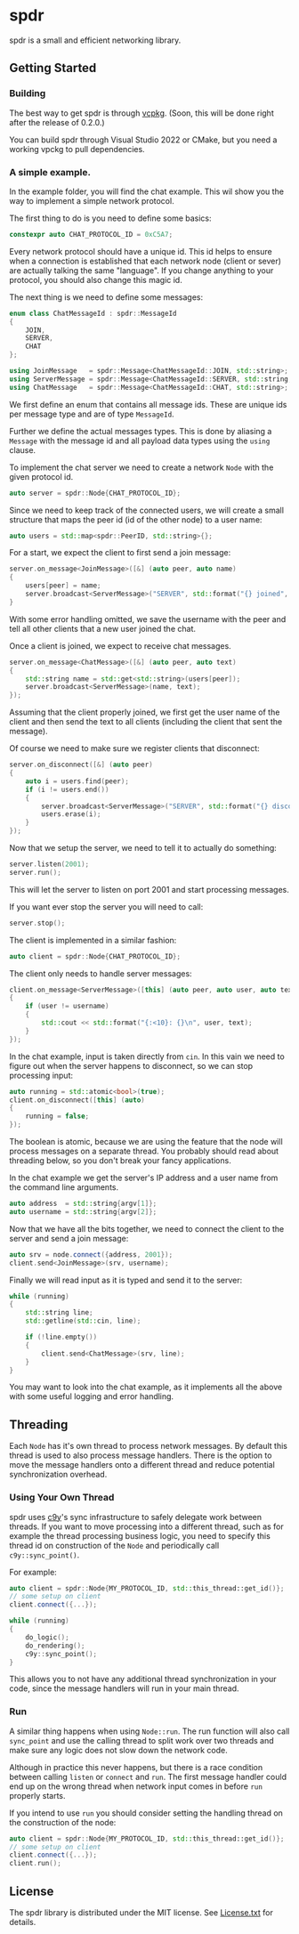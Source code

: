 # spdr

spdr is a small and efficient networking library. 

## Getting Started

### Building

The best way to get spdr is through [vcpkg](https://vcpkg.io/en/index.html). 
(Soon, this will be done right after the release of 0.2.0.)

You can build spdr through Visual Studio 2022 or CMake, but you need a working
vpckg to pull dependencies.

### A simple example.

In the example folder, you will find the chat example. This wil show you the 
way to implement a simple network protocol. 

The first thing to do is you need to define some basics:

```cpp
constexpr auto CHAT_PROTOCOL_ID = 0xC5A7;
```

Every network protocol should have a unique id. This id helps to ensure when
a connection is established that each network node (client or sever) are 
actually talking the same "language". If you change anything to your
protocol, you should also change this magic id. 

The next thing is we need to define some messages:

```cpp
enum class ChatMessageId : spdr::MessageId
{
    JOIN,
    SERVER,
    CHAT
};

using JoinMessage   = spdr::Message<ChatMessageId::JOIN, std::string>;
using ServerMessage = spdr::Message<ChatMessageId::SERVER, std::string, std::string>;
using ChatMessage   = spdr::Message<ChatMessageId::CHAT, std::string>;
```

We first define an enum that contains all message ids. These are unique ids
per message type and are of type `MessageId`. 

Further we define the actual messages types. This is done by aliasing a `Message`
with the message id and all payload data types using the `using` clause.

To implement the chat server we need to create a network `Node` with the given 
protocol id.

```cpp
auto server = spdr::Node{CHAT_PROTOCOL_ID};
```

Since we need to keep track of the connected users, we will create a small 
structure that maps the peer id (id of the other node) to a user name:

```cpp
auto users = std::map<spdr::PeerID, std::string>{};
```

For a start, we expect the client to first send a join message:

```cpp
server.on_message<JoinMessage>([&] (auto peer, auto name)
{
    users[peer] = name;
    server.broadcast<ServerMessage>("SERVER", std::format("{} joined", name));
}
```

With some error handling omitted, we save the username with the peer and
tell all other clients that a new user joined the chat. 

Once a client is joined, we expect to receive chat messages. 

```cpp
server.on_message<ChatMessage>([&] (auto peer, auto text)
{
    std::string name = std::get<std::string>(users[peer]);
    server.broadcast<ServerMessage>(name, text);
});
```

Assuming that the client properly joined, we first get the user name of the 
client and then send the text to all clients (including the client that sent
the message).

Of course we need to make sure we register clients that disconnect:

```cpp
server.on_disconnect([&] (auto peer)
{
    auto i = users.find(peer);
    if (i != users.end())
    {
        server.broadcast<ServerMessage>("SERVER", std::format("{} disconnected", name));
        users.erase(i);
    }
});
```

Now that we setup the server, we need to tell it to actually do something:

```cpp
server.listen(2001);
server.run();
```

This will let the server to listen on port 2001 and start processing messages.

If you want ever stop the server you will need to call:

```cpp
server.stop();
```

The client is implemented in a similar fashion: 

```cpp
auto client = spdr::Node{CHAT_PROTOCOL_ID};
```

The client only needs to handle server messages:

```cpp
client.on_message<ServerMessage>([this] (auto peer, auto user, auto text)
{
    if (user != username)
    {
        std::cout << std::format("{:<10}: {}\n", user, text);
    }
});
```

In the chat example, input is taken directly from `cin`. In this vain
we need to figure out when the server happens to disconnect, so we can
stop processing input:

```cpp
auto running = std::atomic<bool>(true);
client.on_disconnect([this] (auto)
{
    running = false;
});
```

The boolean is atomic, because we are using the feature that the node
will process messages on a separate thread. You probably should 
read about threading below, so you don't break your fancy applications.

In the chat example we get the server's IP address and a user name from the
command line arguments.

```cpp
auto address  = std::string{argv[1]};
auto username = std::string{argv[2]};
```

Now that we have all the bits together, we need to connect the client to 
the server and send a join message:

```cpp
auto srv = node.connect({address, 2001});
client.send<JoinMessage>(srv, username);
```

Finally we will read input as it is typed and send it to the server:

```cpp
while (running)
{
    std::string line;
    std::getline(std::cin, line);

    if (!line.empty())
    {
        client.send<ChatMessage>(srv, line);
    }
}
```

You may want to look into the chat example, as it implements all the above
with some useful logging and error handling.

## Threading

Each `Node` has it's own thread to process network messages. By default this 
thread is used to also process message handlers. There is the option
to move the message handlers onto a different thread and reduce potential 
synchronization overhead. 

### Using Your Own Thread

spdr uses [c9y](https://github.com/rioki/c9y)'s sync infrastructure to
safely delegate work between threads. If you want to move processing into a 
different thread, such as for example the thread processing business logic,
you need to specify this thread id on construction of the `Node` and 
periodically call `c9y::sync_point()`. 

For example:

```cpp
auto client = spdr::Node{MY_PROTOCOL_ID, std::this_thread::get_id()};
// some setup on client
client.connect({...});

while (running) 
{
    do_logic();
    do_rendering();
    c9y::sync_point();
}
```

This allows you to not have any additional thread synchronization in your 
code, since the message handlers will run in your main thread.

### Run

A similar thing happens when using `Node::run`. The run function will 
also call `sync_point` and use the calling thread to split work over 
two threads and make sure any logic does not slow down the network code.

Although in practice this never happens, but there is a race condition between 
calling `listen` or `connect` and `run`. The first message handler could 
end up on the wrong thread when network input comes in before `run` properly
starts. 

If you intend to use `run` you should consider setting the handling thread 
on the construction of the node:

```cpp
auto client = spdr::Node{MY_PROTOCOL_ID, std::this_thread::get_id()};
// some setup on client
client.connect({...});
client.run();
```

## License

The spdr library is distributed under the MIT license. See [License.txt](License.txt)
for details.
